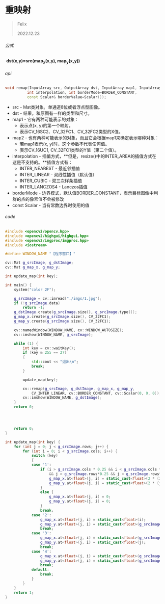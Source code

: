 # 重映射

> Felix
>
> 2022.12.23



###### 公式

​                                                     **dst(x,y)=src(map<sub>x</sub>(x,y), map<sub>y</sub>(x,y))** 



###### api

```c++
void remap(InputArray src, OutputArray dst, InputArray map1, InputArray map2,
          int interpolation, int borderMode=BORDER_CONSTANT, 
          const Scalar& borderValue=Scalar());
```

- src - Mat类对象，单通道8位或者浮点型图像。
- dst - 结果，和原图有一样的类型和尺寸。
- map1 - 它有两种可能表示的对象：
  - 表示点(x, y)的第一个映射。
  - 表示CV_16SC2、CV_32FC1、CV_32FC2类型的X值。
- map2 - 也有两种可能表示的对象，而且它会根据map1来确定表示哪种对象：
  - 若map1表示(x, y)时，这个参数不代表任何值。
  - 表示CV_16UC1, CV_32FC1类型的Y值（第二个值）。
- interpolation - 插值方式，**但是，resize()中的INTER_AREA的插值方式在这是不支持的。**插值方式有：
  - INTER_NEAREST - 最近邻插值
  - INTER_LINEAR - 双线性插值（默认值）
  - INTER_CUBIC - 双三次样条插值
  - INTER_LANCZOS4 - Lanczos插值
- borderMode - 边界模式，默认值BORDER_CONSTANT，表示目标图像中利群的点的像素值不会被修改
- const Scalar - 当有常数边界时使用的值



###### code

```c++
#include <opencv2/opencv.hpp>
#include <opencv2/highgui/highgui.hpp>
#include <opencv2/imgproc/imgproc.hpp>
#include <iostream>

#define WINDOW_NAME "【程序窗口】"

cv::Mat g_srcImage, g_dstImage;
cv::Mat g_map_x, g_map_y;

int update_map(int key);

int main() {
	system("color 2F");

	g_srcImage = cv::imread("./imgs/1.jpg");
	if (!g_srcImage.data)
		return -1;
	g_dstImage.create(g_srcImage.size(), g_srcImage.type());
	g_map_x.create(g_srcImage.size(), CV_32FC1);
	g_map_y.create(g_srcImage.size(), CV_32FC1);

	cv::namedWindow(WINDOW_NAME, cv::WINDOW_AUTOSIZE);
	cv::imshow(WINDOW_NAME, g_srcImage);

	while (1) {
		int key = cv::waitKey();
		if (key & 255 == 27)
		{
			std::cout << "退出\n";
			break;
		}

		update_map(key);

		cv::remap(g_srcImage, g_dstImage, g_map_x, g_map_y,
			CV_INTER_LINEAR, cv::BORDER_CONSTANT, cv::Scalar(0, 0, 0));
		cv::imshow(WINDOW_NAME, g_dstImage);
	}
	return 0;




	return 0;
}

int update_map(int key) {
	for (int j = 0; j < g_srcImage.rows; j++) {
		for (int i = 0; i < g_srcImage.cols; i++) {
			switch (key)
			{
			case '1':
				if (i > g_srcImage.cols * 0.25 && i < g_srcImage.cols * 0.75 \
					&& j > g_srcImage.rows*0.25 && j < g_srcImage.rows*0.75) {
					g_map_x.at<float>(j, i) = static_cast<float>(2 * (i - g_srcImage.cols*0.25) + 0.5);
					g_map_y.at<float>(j, i) = static_cast<float>(2 * (j - g_srcImage.rows*0.25) + 0.5);
				}
				else {
					g_map_x.at<float>(j, i) = 0;
					g_map_y.at<float>(j, i) = 0;
				}
				break;
			case '2':
				g_map_x.at<float>(j, i) = static_cast<float>(i);
				g_map_y.at<float>(j, i) = static_cast<float>(g_srcImage.rows - j);
				break;
			case '3':
				g_map_x.at<float>(j, i) = static_cast<float>(g_srcImage.cols - i);
				g_map_y.at<float>(j, i) = static_cast<float>(j);
				break;
			case '4':
				g_map_x.at<float>(j, i) = static_cast<float>(g_srcImage.cols - i);
				g_map_y.at<float>(j, i) = static_cast<float>(g_srcImage.rows - j);
				break;
			default:
				break;
			}
		}
	}
	return 1;
}
```








